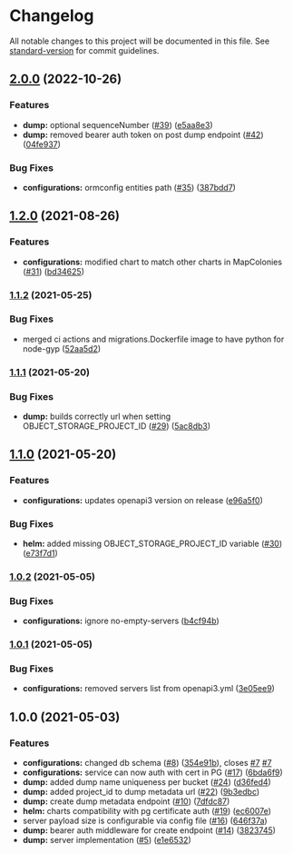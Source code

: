 # Changelog

All notable changes to this project will be documented in this file. See [standard-version](https://github.com/conventional-changelog/standard-version) for commit guidelines.

## [2.0.0](https://github.com/MapColonies/dump-server/compare/v1.2.0...v2.0.0) (2022-10-26)


### Features

* **dump:** optional sequenceNumber ([#39](https://github.com/MapColonies/dump-server/issues/39)) ([e5aa8e3](https://github.com/MapColonies/dump-server/commit/e5aa8e3242e7f11f251ad90c60b71621cbf76337))
* **dump:** removed bearer auth token on post dump endpoint ([#42](https://github.com/MapColonies/dump-server/issues/42)) ([04fe937](https://github.com/MapColonies/dump-server/commit/04fe9372d6e6ff60422be58ada73e240c81e0248))


### Bug Fixes

* **configurations:** ormconfig entities path ([#35](https://github.com/MapColonies/dump-server/issues/35)) ([387bdd7](https://github.com/MapColonies/dump-server/commit/387bdd7627577b8718d03c91a7ed6a60c4b34315))

## [1.2.0](https://github.com/MapColonies/dump-server/compare/v1.1.2...v1.2.0) (2021-08-26)


### Features

* **configurations:** modified chart to match other charts in MapColonies ([#31](https://github.com/MapColonies/dump-server/issues/31)) ([bd34625](https://github.com/MapColonies/dump-server/commit/bd34625d01afc5ff1b491c812d1e9e0e8a788c3c))

### [1.1.2](https://github.com/MapColonies/dump-server/compare/v1.1.1...v1.1.2) (2021-05-25)


### Bug Fixes

* merged ci actions and migrations.Dockerfile image to have python for node-gyp ([52aa5d2](https://github.com/MapColonies/dump-server/commit/52aa5d25c0b0eb921b84ef5278d10661ec3a5c59))

### [1.1.1](https://github.com/MapColonies/dump-server/compare/v1.1.0...v1.1.1) (2021-05-20)


### Bug Fixes

* **dump:** builds correctly url when setting OBJECT_STORAGE_PROJECT_ID ([#29](https://github.com/MapColonies/dump-server/issues/29)) ([5ac8db3](https://github.com/MapColonies/dump-server/commit/5ac8db34616a646399b79435486902fd07c44986))

## [1.1.0](https://github.com/MapColonies/dump-server/compare/v1.0.2...v1.1.0) (2021-05-20)


### Features

* **configurations:** updates openapi3 version on release ([e96a5f0](https://github.com/MapColonies/dump-server/commit/e96a5f0189c97223ef67f0a45bb0a8b1a15bb6d7))


### Bug Fixes

* **helm:** added missing OBJECT_STORAGE_PROJECT_ID variable ([#30](https://github.com/MapColonies/dump-server/issues/30)) ([e73f7d1](https://github.com/MapColonies/dump-server/commit/e73f7d12cc9e552946ab4e8f039c84200433f481))

### [1.0.2](https://github.com/MapColonies/dump-server/compare/v1.0.1...v1.0.2) (2021-05-05)


### Bug Fixes

* **configurations:** ignore no-empty-servers ([b4cf94b](https://github.com/MapColonies/dump-server/commit/b4cf94b6457f69142ef894796191b79d57089525))

### [1.0.1](https://github.com/MapColonies/dump-server/compare/v1.0.0...v1.0.1) (2021-05-05)


### Bug Fixes

* **configurations:** removed servers list from openapi3.yml ([3e05ee9](https://github.com/MapColonies/dump-server/commit/3e05ee908a8f469a1e0534155d87b1f5bf0b51b2))

## 1.0.0 (2021-05-03)


### Features

* **configurations:** changed db schema ([#8](https://github.com/MapColonies/dump-server/issues/8)) ([354e91b](https://github.com/MapColonies/dump-server/commit/354e91b9edb5f50138c272a70c698181d521376a)), closes [#7](https://github.com/MapColonies/dump-server/issues/7) [#7](https://github.com/MapColonies/dump-server/issues/7)
* **configurations:** service can now auth with cert in PG ([#17](https://github.com/MapColonies/dump-server/issues/17)) ([6bda6f9](https://github.com/MapColonies/dump-server/commit/6bda6f95bfe15e1ba69682d5c0c011c0eaeb2d3d))
* **dump:** added dump name uniqueness per bucket ([#24](https://github.com/MapColonies/dump-server/issues/24)) ([d36fed4](https://github.com/MapColonies/dump-server/commit/d36fed4d8f819f65a85757fe41396e5facb4c53f))
* **dump:** added project_id to dump metadata url ([#22](https://github.com/MapColonies/dump-server/issues/22)) ([9b3edbc](https://github.com/MapColonies/dump-server/commit/9b3edbc67ccca542cab2ee5f5517c1b789527450))
* **dump:** create dump metadata endpoint ([#10](https://github.com/MapColonies/dump-server/issues/10)) ([7dfdc87](https://github.com/MapColonies/dump-server/commit/7dfdc877a9249c6652aaa897abf6a85625a813af))
* **helm:** charts compatibility with pg certificate auth ([#19](https://github.com/MapColonies/dump-server/issues/19)) ([ec6007e](https://github.com/MapColonies/dump-server/commit/ec6007eb7717881eb5501c214534ef82bab22e42))
* server payload size is configurable via config file ([#16](https://github.com/MapColonies/dump-server/issues/16)) ([646f37a](https://github.com/MapColonies/dump-server/commit/646f37a85b197e8acf6a6ae0a70ee8e0cbd384cf))
* **dump:** bearer auth middleware for create endpoint ([#14](https://github.com/MapColonies/dump-server/issues/14)) ([3823745](https://github.com/MapColonies/dump-server/commit/382374584329af8b6737b674fd5ca3ea5f5ded51))
* **dump:** server implementation ([#5](https://github.com/MapColonies/dump-server/issues/5)) ([e1e6532](https://github.com/MapColonies/dump-server/commit/e1e65326953440c76698d419824f5e76b6864ee3))
